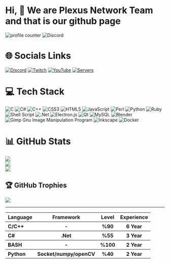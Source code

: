 Hi, 👋 We are Plexus Network Team and that is our github page
=============================================================

![profile counter](https://komarev.com/ghpvc/?username=PlexusNetworkSystem&label=Profile+Views&color=3E9FEF) ![Discord](https://img.shields.io/discord/939514422613901352?label=Discord)

🌐 Socials Links
================

[![Discord](https://img.shields.io/badge/Discord-%237289DA.svg?logo=discord&logoColor=white)](https://discord.gg/dkVgDuS5AY) [![Twitch](https://img.shields.io/badge/Twitch-%239146FF.svg?logo=Twitch&logoColor=white)](https://twitch.tv/plexusnetworkacademy) [![YouTube](https://img.shields.io/badge/YouTube-%23FF0000.svg?logo=YouTube&logoColor=white)](https://www.youtube.com/channel/UC_YNbfCMFmSeYsK2_i1HR-Q) [![Servers](https://img.shields.io/static/v1?label=Plexus&message=Servers&color=blue)](https://plexusnetworksystem.github.io/Servers/)





💻 Tech Stack
=============

![C](https://img.shields.io/badge/c-%2300599C.svg?style=for-the-badge&logo=c&logoColor=white) ![C#](https://img.shields.io/badge/c%23-%23239120.svg?style=for-the-badge&logo=c-sharp&logoColor=white) ![C++](https://img.shields.io/badge/c++-%2300599C.svg?style=for-the-badge&logo=c%2B%2B&logoColor=white) ![CSS3](https://img.shields.io/badge/css3-%231572B6.svg?style=for-the-badge&logo=css3&logoColor=white) ![HTML5](https://img.shields.io/badge/html5-%23E34F26.svg?style=for-the-badge&logo=html5&logoColor=white) ![JavaScript](https://img.shields.io/badge/javascript-%23323330.svg?style=for-the-badge&logo=javascript&logoColor=%23F7DF1E) ![Perl](https://img.shields.io/badge/perl-%2339457E.svg?style=for-the-badge&logo=perl&logoColor=white) ![Python](https://img.shields.io/badge/python-3670A0?style=for-the-badge&logo=python&logoColor=ffdd54) ![Ruby](https://img.shields.io/badge/ruby-%23CC342D.svg?style=for-the-badge&logo=ruby&logoColor=white) ![Shell Script](https://img.shields.io/badge/shell_script-%23121011.svg?style=for-the-badge&logo=gnu-bash&logoColor=white) ![.Net](https://img.shields.io/badge/.NET-5C2D91?style=for-the-badge&logo=.net&logoColor=white) ![Electron.js](https://img.shields.io/badge/Electron-191970?style=for-the-badge&logo=Electron&logoColor=white) ![Qt](https://img.shields.io/badge/Qt-%23217346.svg?style=for-the-badge&logo=Qt&logoColor=white) ![MySQL](https://img.shields.io/badge/mysql-%2300f.svg?style=for-the-badge&logo=mysql&logoColor=white) ![Blender](https://img.shields.io/badge/blender-%23F5792A.svg?style=for-the-badge&logo=blender&logoColor=white) ![Gimp Gnu Image Manipulation Program](https://img.shields.io/badge/Gimp-657D8B?style=for-the-badge&logo=gimp&logoColor=FFFFFF) ![Inkscape](https://img.shields.io/badge/Inkscape-e0e0e0?style=for-the-badge&logo=inkscape&logoColor=080A13) ![Docker](https://img.shields.io/badge/docker-%230db7ed.svg?style=for-the-badge&logo=docker&logoColor=white)

📊 GitHub Stats
===============

![](https://github-readme-stats.vercel.app/api?username=PlexusNetworkSystem&theme=dark&hide_border=false&include_all_commits=true&count_private=false)  
![](https://github-readme-streak-stats.herokuapp.com/?user=PlexusNetworkSystem&theme=dark&hide_border=false)  
![](https://github-readme-stats.vercel.app/api/top-langs/?username=PlexusNetworkSystem&theme=dark&hide_border=false&include_all_commits=true&count_private=false&layout=compact)

🏆 GitHub Trophies
------------------

![](https://github-profile-trophy.vercel.app/?username=PlexusNetworkSystem&theme=gruvbox&no-frame=true&no-bg=false&margin-w=4)

* * *
<table align="center">
 <tr>
    <th>Language</th>
    <th>Framework</th>
    <th>Level</th>
    <th>Experience</th>
 </tr>
 
 <tr>
  <th align="left">C/C++</th>
  <th>-</th>
  <th>%90</th>
  <th>6 Year</th>
 </tr>
 <tr>
  <th align="left">C#</th>
  <th>.Net</th>
  <th>%55</th>
  <th>3 Year</th>
 </tr>
 <tr>
  <th align="left">BASH</th>
  <th>-</th>
  <th>%100</th>
  <th>2 Year</th>
 </tr>
 <tr>
  <th align="left">Python</th>
  <th>Socket/numpy/openCV</th>
  <th>%40</th>
  <th>2 Year</th>
 </tr>
 <tr>
</table>
